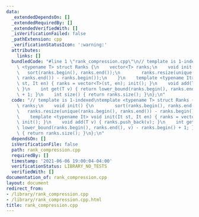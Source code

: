 ```yaml
---
data:
  _extendedDependsOn: []
  _extendedRequiredBy: []
  _extendedVerifiedWith: []
  _isVerificationFailed: false
  _pathExtension: cpp
  _verificationStatusIcon: ':warning:'
  attributes:
    links: []
  bundledCode: "#line 1 \"rank_compression.cpp\"\n// template is 1-indexed\ntemplate\
    \ <typename T> struct Ranks {\n    vector<T> ranks;\n    void init() {\n     \
    \   sort(ranks.begin(), ranks.end());\n        ranks.resize(unique(ranks.begin(),\
    \ ranks.end()) - ranks.begin());\n    }\n    template <typename It> void init(It\
    \ st, It en) { ranks = vector<T>(st, en); init(); }\n    void add(T v) { ranks.push_back(v);\
    \ }\n    int get(T v) { return lower_bound(ranks.begin(), ranks.end(), v) - ranks.begin()\
    \ + 1; }\n    int size() { return ranks.size(); }\n};\n"
  code: "// template is 1-indexed\ntemplate <typename T> struct Ranks {\n    vector<T>\
    \ ranks;\n    void init() {\n        sort(ranks.begin(), ranks.end());\n     \
    \   ranks.resize(unique(ranks.begin(), ranks.end()) - ranks.begin());\n    }\n\
    \    template <typename It> void init(It st, It en) { ranks = vector<T>(st, en);\
    \ init(); }\n    void add(T v) { ranks.push_back(v); }\n    int get(T v) { return\
    \ lower_bound(ranks.begin(), ranks.end(), v) - ranks.begin() + 1; }\n    int size()\
    \ { return ranks.size(); }\n};\n"
  dependsOn: []
  isVerificationFile: false
  path: rank_compression.cpp
  requiredBy: []
  timestamp: '2021-06-06 19:00:04-04:00'
  verificationStatus: LIBRARY_NO_TESTS
  verifiedWith: []
documentation_of: rank_compression.cpp
layout: document
redirect_from:
- /library/rank_compression.cpp
- /library/rank_compression.cpp.html
title: rank_compression.cpp
---
```

